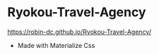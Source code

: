 # Ryokou-Travel-Agency
https://robin-dc.github.io/Ryokou-Travel-Agency/
- Made with Materialize Css
